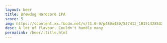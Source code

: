 ```yaml
---
layout: beer
title: Brewdog Hardcore IPA
score: 5
img: https://scontent.xx.fbcdn.net/v/t1.0-0/p480x480/537412_10151428532378745_1195699464_n.jpg?oh=8b476ff2dc66be4e67ccf31d29d93c11&oe=5919453A
desc: A lot of flavour. Couldn't handle many
permalink: /beer/:title.html
---
```

